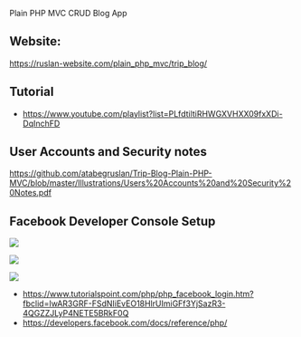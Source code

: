 Plain PHP MVC CRUD Blog App

## Website:

https://ruslan-website.com/plain_php_mvc/trip_blog/

## Tutorial

- https://www.youtube.com/playlist?list=PLfdtiltiRHWGXVHXX09fxXDi-DqInchFD

## User Accounts and Security notes

https://github.com/atabegruslan/Trip-Blog-Plain-PHP-MVC/blob/master/Illustrations/Users%20Accounts%20and%20Security%20Notes.pdf

## Facebook Developer Console Setup

![](https://raw.githubusercontent.com/atabegruslan/Trip-Blog-Plain-PHP-MVC/master/Illustrations/FBSignIn1.PNG)

![](https://raw.githubusercontent.com/atabegruslan/Trip-Blog-Plain-PHP-MVC/master/Illustrations/FBSignIn2.PNG)

![](https://raw.githubusercontent.com/atabegruslan/Trip-Blog-Plain-PHP-MVC/master/Illustrations/FBSignIn3.PNG)

- https://www.tutorialspoint.com/php/php_facebook_login.htm?fbclid=IwAR3GRF-FSdNIiEvEO18HlrUImiGFf3YjSazR3-4QGZZJLyP4NETE5BRkF0Q
- https://developers.facebook.com/docs/reference/php/
